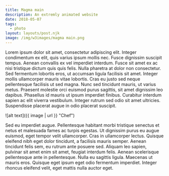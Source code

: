 ```yaml
---
title: Magma main
description: An extremly animated website
date: 2018-05-07
tags:
  - photo
layout: layouts/post.njk
image: /img/w3images/magma main.png
---
```

Lorem ipsum dolor sit amet, consectetur adipiscing elit. Integer condimentum ex elit, quis varius ipsum mollis nec. Fusce dignissim suscipit tempus. Aenean convallis ex vel imperdiet interdum. Fusce sit amet ex ac nisi tristique dictum quis quis felis. Nulla pharetra at dolor non consectetur. Sed fermentum lobortis eros, ut accumsan ligula facilisis sit amet. Integer mollis ullamcorper mauris vitae lobortis. Cras eu justo sed neque pellentesque facilisis ut sed magna. Nunc sed tincidunt mauris, ut varius metus. Praesent molestie orci euismod purus sagittis, sit amet dignissim leo dapibus. Phasellus id mauris ut ipsum imperdiet finibus. Curabitur interdum sapien ac elit viverra vestibulum. Integer rutrum sed odio sit amet ultricies. Suspendisse placerat augue in odio placerat suscipit.

![alt text]({{ image | url }} "Chef")

Sed eu imperdiet augue. Pellentesque habitant morbi tristique senectus et netus et malesuada fames ac turpis egestas. Ut dignissim purus eu augue euismod, eget tempor velit ullamcorper. Cras in ullamcorper lectus. Quisque eleifend nibh eget dolor tincidunt, a facilisis mauris semper. Aenean tincidunt felis sem, eu rutrum ante posuere sed. Aliquam leo sapien, pulvinar sit amet enim sit amet, feugiat interdum felis. Aenean scelerisque pellentesque ante in pellentesque. Nulla eu sagittis ligula. Maecenas ut mauris eros. Quisque eget ipsum eget odio fermentum imperdiet. Integer rhoncus eleifend velit, eget mattis nulla auctor eget.
